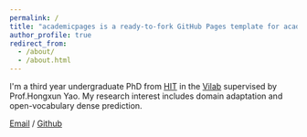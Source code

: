 ```yaml
---
permalink: /
title: "academicpages is a ready-to-fork GitHub Pages template for academic personal websites"
author_profile: true
redirect_from: 
  - /about/
  - /about.html
---
```


I'm a third year undergraduate PhD from [HIT](https://www.hit.edu.cn/) in the [Vilab](https://vilab.hit.edu.cn/) supervised by Prof.Hongxun Yao. My research interest includes domain adaptation and open-vocabulary dense prediction.


[Email](xichen98cn@gmail.com) / [Github]([https://github.com/QiuDi233](https://github.com/chenxi52?tab=repositories)) 


